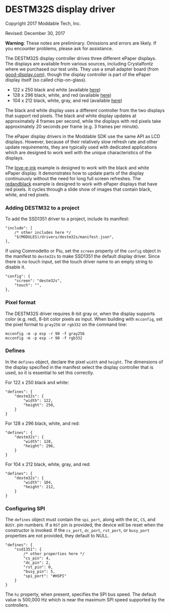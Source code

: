 # DESTM32S display driver
Copyright 2017 Moddable Tech, Inc.

Revised: December 30, 2017

**Warning**: These notes are preliminary. Omissions and errors are likely. If you encounter problems, please ask for assistance.

The DESTM32S display controller drives three different ePaper displays. The displays are available from various sources, including Crystalfontz where we purchased our test units. They use a small adapter board (from [good-display.com](http://www.good-display.com/products_detail/productId=327.html)), though the display controller is part of the ePaper display itself (so called chip-on-glass).

- 122 x 250 black and white (available [here](https://www.crystalfontz.com/product/cfap122250a00213-epaper-display-122x250-eink))
- 128 x 296 black, white, and red (available [here](https://www.crystalfontz.com/product/cfap128296d00290-128x296-epaper-display))
- 104 x 212 black, white, gray, and red (available [here](https://www.crystalfontz.com/product/cfap104212b00213-epaper-104x212-eink))

The black and white display uses a different controller from the two displays that support red pixels. The black and white display updates at approximately 4 frames per second, while the displays with red pixels take approximately 20 seconds per frame (e.g. 3 frames per minute).

The ePaper display drivers in the Moddable SDK use the same API as LCD displays. However, because of their relatively slow refresh rate and other update requirements, they are typically used with dedicated applications which are designed to work well with the unique characteristics of the displays.

The [love-e-ink](https://github.com/Moddable-OpenSource/moddable/tree/public/examples/piu/love-e-ink) example is designed to work with the black and white ePaper display. It demonstrates how to update parts of the display continuously without the need for long full screen refreshes. The [redandblack](https://github.com/Moddable-OpenSource/moddable/tree/public/examples/drivers/redandblack) example is designed to work with ePaper displays that have red pixels. It cycles through a slide show of images that contain black, white, and red pixels.

### Adding DESTM32 to a project
To add the SSD1351 driver to a project, include its manifest:

	"include": [
		/* other includes here */
		"$(MODULES)/drivers/destm32s/manifest.json",
	],

If using Commodetto or Piu, set the `screen` property of the `config` object in the manifest to `destm32s` to make SSD1351 the default display driver. Since there is no touch input, set the touch driver name to an empty string to disable it.

	"config": {
		"screen": "destm32s",
		"touch": "",
	},

### Pixel format
The DESTM32S driver requires 8-bit gray or, when the display supports color (e.g. red), 8-bit color pixels as input. When building with `mcconfig`, set the pixel format to `gray256` or `rgb332` on the command line:

	mcconfig -m -p esp -r 90 -f gray256
	mcconfig -m -p esp -r 90 -f rgb332

### Defines
In the `defines` object, declare the pixel `width` and `height`. The dimensions of the display specified in the manifest select the display controller that is used, so it is essential to set this correctly.

For 122 x 250 black and white:

	"defines": {
		"destm32s": {
			"width": 122,
			"height": 250,
		}
	}

For 128 x 296 black, white, and red:

	"defines": {
		"destm32s": {
			"width": 128,
			"height": 296,
		}
	}

For 104 x 212 black, white, gray, and red:

	"defines": {
		"destm32s": {
			"width": 104,
			"height": 212,
		}
	}

### Configuring SPI
The `defines` object must contain the `spi_port`, along with the `DC`, `CS`, and `BUSY`. pin numbers. If a `RST` pin is provided, the device will be reset when the constructor is invoked. If the `cs_port`, `dc_port`, `rst_port`, or `busy_port` properties are not provided, they default to NULL. 

	"defines": {
		"ssd1351": {
			/* other properties here */	
			"cs_pin": 4,
			"dc_pin": 2,
			"rst_pin": 0,
			"busy_pin": 5,
			"spi_port": "#HSPI"
		}
	}

The `hz` property, when present, specifies the SPI bus speed. The default value is 500,000 Hz which is near the maximum SPI speed supported by the controllers.
